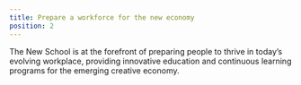 ```yaml
---
title: Prepare a workforce for the new economy
position: 2
---
```


The New School is at the forefront of preparing people to thrive in today’s evolving workplace, providing innovative education and continuous learning programs for the emerging creative economy.
